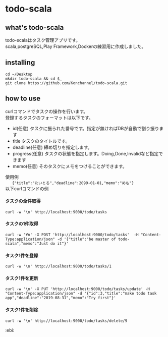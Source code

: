 # todo-scala

## what's todo-scala
todo-scalaはタスク管理アプリです。  
scala,postgreSQL,Play Framework,Dockerの練習用に作成しました。  

## installing
```
cd ~/Desktop
mkdir todo-scala && cd $_
git clone https://github.com/Konchannel/todo-scala.git
```  

## how to use
curlコマンドでタスクの操作を行います。  
登録するタスクのフォーマットは以下です。  
* id(任意)	タスクに振られた番号です。指定が無ければDBが自動で割り振ります
* title		タスクのタイトルです。
* deadline(任意)	締め切りを指定します。
* progress(任意)	タスクの状態を指定します。Doing,Done,Invalidなど指定できます
* memo(任意)	そのタスクにメモをつけることができます。  

使用例  
`	
{"title":"たいとる","deadline":2099-01-01,"memo":"めも"}
`    
以下curlコマンドの例  

#### タスクの全件取得
```
curl -w '\n' http://localhost:9000/todo/tasks
```
#### タスクの1件取得
```
curl -w '¥n' -X POST 'http://localhost:9000/todo/tasks'  -H "Content-Type:application/json" -d '{"title":"be master of todo-scala","memo":"Just do it"}'
```
#### タスク1件を登録
```
curl -w '\n' http://localhost:9000/todo/tasks/1
```
#### タスク1件を更新
```
curl -w '\n' -X PUT 'http://localhost:9000/todo/tasks/update' -H "Content-Type:application/json" -d '{"id":3,"title":"make todo task app","deadline":"2019-08-31","memo":"Try first"}'
```
#### タスク1件を削除
```
curl -w '\n' http://localhost:9000/todo/tasks/delete/9
```


:ebi:
